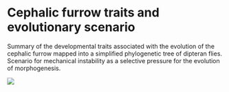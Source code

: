 # Cephalic furrow traits and evolutionary scenario

Summary of the developmental traits associated with the evolution of the cephalic furrow mapped into a simplified phylogenetic tree of dipteran flies.
Scenario for mechanical instability as a selective pressure for the evolution of morphogenesis.

![](./figure.png)
